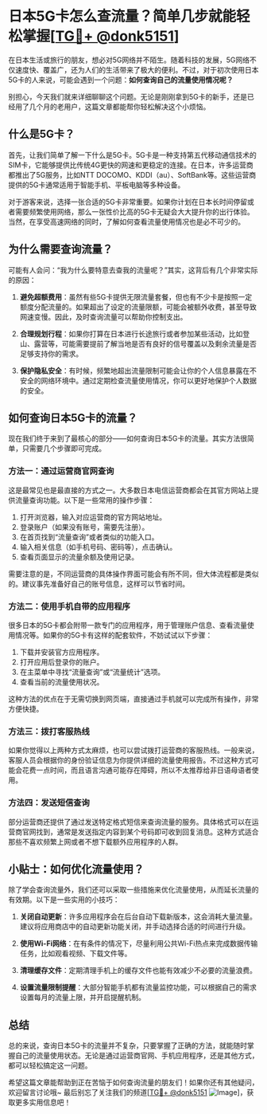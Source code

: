 # 日本5G卡怎么查流量？简单几步就能轻松掌握[[TG💪+ @donk5151](https://t.me/s/donk5151)]

在日本生活或旅行的朋友，想必对5G网络并不陌生。随着科技的发展，5G网络不仅速度快、覆盖广，还为人们的生活带来了极大的便利。不过，对于初次使用日本5G卡的人来说，可能会遇到一个问题：**如何查询自己的流量使用情况呢？**

别担心，今天我们就来详细聊聊这个问题。无论是刚刚拿到5G卡的新手，还是已经用了几个月的老用户，这篇文章都能帮你轻松解决这个小烦恼。

## 什么是5G卡？

首先，让我们简单了解一下什么是5G卡。5G卡是一种支持第五代移动通信技术的SIM卡，它能够提供比传统4G更快的网速和更稳定的连接。在日本，许多运营商都推出了5G服务，比如NTT DOCOMO、KDDI（au）、SoftBank等。这些运营商提供的5G卡通常适用于智能手机、平板电脑等多种设备。

对于游客来说，选择一张合适的5G卡非常重要。如果你计划在日本长时间停留或者需要频繁使用网络，那么一张性价比高的5G卡无疑会大大提升你的出行体验。当然，在享受高速网络的同时，了解如何查看流量使用情况也是必不可少的。

## 为什么需要查询流量？

可能有人会问：“我为什么要特意去查我的流量呢？”其实，这背后有几个非常实际的原因：

1. **避免超额费用**：虽然有些5G卡提供无限流量套餐，但也有不少卡是按照一定额度分配流量的。如果超出了设定的流量限额，可能会被额外收费，甚至导致网速变慢。因此，及时查询流量可以帮助你控制支出。
   
2. **合理规划行程**：如果你打算在日本进行长途旅行或者参加某些活动，比如登山、露营等，可能需要提前了解当地是否有良好的信号覆盖以及剩余流量是否足够支持你的需求。

3. **保护隐私安全**：有时候，频繁地超出流量限制可能会让你的个人信息暴露在不安全的网络环境中。通过定期检查流量使用情况，你可以更好地保护个人数据的安全。

## 如何查询日本5G卡的流量？

现在我们终于来到了最核心的部分——如何查询日本5G卡的流量。其实方法很简单，只需要几个步骤即可完成。

### 方法一：通过运营商官网查询

这是最常见也是最直接的方式之一。大多数日本电信运营商都会在其官方网站上提供流量查询功能。以下是一些常用的操作步骤：

1. 打开浏览器，输入对应运营商的官方网站地址。
2. 登录账户（如果没有账号，需要先注册）。
3. 在首页找到“流量查询”或者类似的功能入口。
4. 输入相关信息（如手机号码、密码等），点击确认。
5. 查看页面显示的流量余额及使用记录。

需要注意的是，不同运营商的具体操作界面可能会有所不同，但大体流程都是类似的。建议事先准备好自己的账号信息，这样可以节省时间。

### 方法二：使用手机自带的应用程序

很多日本的5G卡都会附带一款专门的应用程序，用于管理账户信息、查看流量使用情况等。如果你的5G卡有这样的配套软件，不妨试试以下步骤：

1. 下载并安装官方应用程序。
2. 打开应用后登录你的账户。
3. 在主菜单中寻找“流量查询”或“流量统计”选项。
4. 查看当前的流量使用状况。

这种方法的优点在于无需切换到网页端，直接通过手机就可以完成所有操作，非常方便快捷。

### 方法三：拨打客服热线

如果你觉得以上两种方式太麻烦，也可以尝试拨打运营商的客服热线。一般来说，客服人员会根据你的身份验证信息为你提供详细的流量使用报告。不过这种方式可能会花费一点时间，而且语言沟通可能存在障碍，所以不太推荐给非日语母语者使用。

### 方法四：发送短信查询

部分运营商还提供了通过发送特定格式短信来查询流量的服务。具体格式可以在运营商官网找到，通常是发送指定内容到某个号码即可收到回复消息。这种方式适合那些不喜欢频繁上网或者不想下载额外应用程序的人群。

## 小贴士：如何优化流量使用？

除了学会查询流量外，我们还可以采取一些措施来优化流量使用，从而延长流量的有效期。以下是一些实用的小技巧：

1. **关闭自动更新**：许多应用程序会在后台自动下载新版本，这会消耗大量流量。建议将应用商店中的自动更新功能关闭，并手动选择合适的时间进行升级。
   
2. **使用Wi-Fi网络**：在有条件的情况下，尽量利用公共Wi-Fi热点来完成数据传输任务，比如观看视频、下载文件等。

3. **清理缓存文件**：定期清理手机上的缓存文件也能有效减少不必要的流量浪费。

4. **设置流量限制提醒**：大部分智能手机都有流量监控功能，可以根据自己的需求设置每月的流量上限，并开启提醒机制。

## 总结

总的来说，查询日本5G卡的流量并不复杂，只要掌握了正确的方法，就能随时掌握自己的流量使用状态。无论是通过运营商官网、手机应用程序，还是其他方式，都可以轻松搞定这一问题。

希望这篇文章能帮助到正在苦恼于如何查询流量的朋友们！如果你还有其他疑问，欢迎留言讨论哦~ 最后别忘了关注我们的频道[[TG💪+ @donk5151](https://t.me/s/donk5151) ![Image](https://i.postimg.cc/rwNCRYN7/Snipaste-2025-04-30-17-27-05.png)]，获取更多实用信息吧！